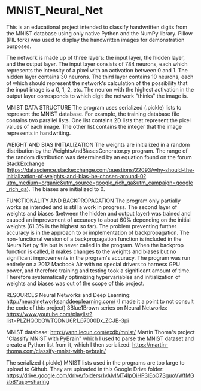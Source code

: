 # MNIST_Neural_Net
This is an educational project intended to classify handwritten digits from the MNIST database using only native Python and the NumPy library. Pillow (PIL fork) was used to display the handwritten images for demonstration purposes.

The network is made up of three layers: the input layer, the hidden layer, and the output layer. The input layer consists of 784 neurons, each which represents the intensity of a pixel with an activation between 0 and 1. The hidden layer contains 30 neurons. The third layer contains 10 neurons, each of which should represent the network's calculation of the possibility that the input image is a 0, 1, 2, etc. The neuron with the highest activation in the output layer corresponds to which digit the network "thinks" the image is.

MNIST DATA STRUCTURE
The program uses serialized (.pickle) lists to represent the MNIST database. For example, the training database file contains two parallel lists. One list contains 2D lists that represent the pixel values of each image. The other list contains the integer that the image represents in handwriting. 

WEIGHT AND BIAS INITIALIZATION
The weights are initialized in a random distribution by the WeightsAndBiasesGenerator.py program. The range of the random distribution was determined by an equation found on the forum StackExchange (https://datascience.stackexchange.com/questions/22093/why-should-the-initialization-of-weights-and-bias-be-chosen-around-0?utm_medium=organic&utm_source=google_rich_qa&utm_campaign=google_rich_qa).
The biases are initialized to 0.

FUNCTIONALITY AND BACKPROPAGATION
The program only partially works as intended and is still a work in progress. The second layer of weights and biases (between the hidden and output layer) was trained and caused an improvement of accuracy to about 60% depending on the initial weights (61.3% is the highest so far). The problem preventing further accuracy is in the approach to or implementation of backpropagation. The non-functional version of a backpropagation function is included in the NeuralNet.py file but is never called in the program. When the backprop function is called, it makes changes to the weights and biases but no significant improvements in the program's accuracy. The program was run entirely on a 2012 Macbook Air with no special drivers to harness GPU power, and therefore training and testing took a significant amount of time. Therefore systematically optimizing hypervariables and initialization of weights and biases was out of the scope of this project. 

RESOURCES
Neural Networks and Deep Learning: http://neuralnetworksanddeeplearning.com/ (I made it a point to not consult the code of this project)
3Blue1Brown series on Neural Networks: https://www.youtube.com/playlist?list=PLZHQObOWTQDNU6R1_67000Dx_ZCJB-3pi

MNIST database: http://yann.lecun.com/exdb/mnist/
Martin Thoma's project "Classify MNIST with PyBrain" which I used to parse the MNIST dataset and create a Python list from it, which I then serialized:
https://martin-thoma.com/classify-mnist-with-pybrain/

The serialized (.pickle) MNIST lists used in the programs are too large to upload to Github. They are uploaded in this Google Drive folder:
https://drive.google.com/drive/folders/1vAlvIMT4lpOiHP3lEoO7SguoVWfMGsbB?usp=sharing
